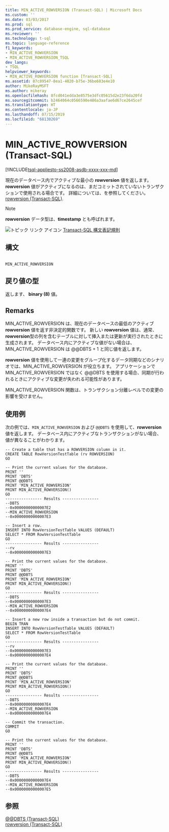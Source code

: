 ```yaml
---
title: MIN_ACTIVE_ROWVERSION (Transact-SQL) | Microsoft Docs
ms.custom: ''
ms.date: 03/03/2017
ms.prod: sql
ms.prod_service: database-engine, sql-database
ms.reviewer: ''
ms.technology: t-sql
ms.topic: language-reference
f1_keywords:
- MIN_ACTIVE_ROWVERSION
- MIN_ACTIVE_ROWVERSION_TSQL
dev_langs:
- TSQL
helpviewer_keywords:
- MIN_ACTIVE_ROWVERSION function [Transact-SQL]
ms.assetid: 87c89547-8ea1-4820-b75e-36be683e4e10
author: MikeRayMSFT
ms.author: mikeray
ms.openlocfilehash: 8fcd041edda3e8575e3dfc05615d2e23f6da20fd
ms.sourcegitcommit: b2464064c0566590e486a3aafae6d67ce2645cef
ms.translationtype: HT
ms.contentlocale: ja-JP
ms.lasthandoff: 07/15/2019
ms.locfileid: "68130269"
---
```

# <a name="minactiverowversion-transact-sql"></a>MIN_ACTIVE_ROWVERSION (Transact-SQL)
[!INCLUDE[tsql-appliesto-ss2008-asdb-xxxx-xxx-md](../../includes/tsql-appliesto-ss2008-asdb-xxxx-xxx-md.md)]

  現在のデータベース内でアクティブな最小の **rowversion** 値を返します。 **rowversion** 値がアクティブになるのは、まだコミットされていないトランザクションで使用される場合です。 詳細については、を参照してください。[rowversion &#40;Transact-SQL&#41;](../../t-sql/data-types/rowversion-transact-sql.md).  
  
> [!NOTE]  
>  **rowversion** データ型は、**timestamp** とも呼ばれます。  
  
 ![トピック リンク アイコン](../../database-engine/configure-windows/media/topic-link.gif "トピック リンク アイコン") [Transact-SQL 構文表記規則](../../t-sql/language-elements/transact-sql-syntax-conventions-transact-sql.md)  
  
## <a name="syntax"></a>構文  
  
```  
  
MIN_ACTIVE_ROWVERSION  
```  
  
## <a name="return-types"></a>戻り値の型  
 返します、 **binary (8)** 値。  
  
## <a name="remarks"></a>Remarks  
 MIN_ACTIVE_ROWVERSION は、現在のデータベースの最低のアクティブ **rowversion** 値を返す非決定的関数です。 新しい **rowversion** 値は、通常、 **rowversion**型の列を含むテーブルに対して挿入または更新が実行されたときに生成されます。 データベース内にアクティブな値がない場合は、MIN_ACTIVE_ROWVERSION は @@DBTS + 1 と同じ値を返します。  
  
 **rowversion** 値を使用して一連の変更をグループ化するデータ同期などのシナリオでは、MIN_ACTIVE_ROWVERSION が役立ちます。 アプリケーションで MIN_ACTIVE_ROWVERSION ではなく @@DBTS を使用する場合、同期が行われるときにアクティブな変更が失われる可能性があります。  
  
 MIN_ACTIVE_ROWVERSION 関数は、トランザクション分離レベルでの変更の影響を受けません。  
  
## <a name="examples"></a>使用例  
 次の例では、`MIN_ACTIVE_ROWVERSION` および `@@DBTS` を使用して、**rowversion** 値を返します。 データベース内にアクティブなトランザクションがない場合、値が異なることがわかります。  
  
```  
-- Create a table that has a ROWVERSION column in it.  
CREATE TABLE RowVersionTestTable (rv ROWVERSION)  
GO  
  
-- Print the current values for the database.  
PRINT ''  
PRINT 'DBTS'  
PRINT @@DBTS  
PRINT 'MIN_ACTIVE_ROWVERSION'  
PRINT MIN_ACTIVE_ROWVERSION()   
GO  
---------------- Results ----------------  
--DBTS  
--0x00000000000007E2  
--MIN_ACTIVE_ROWVERSION  
--0x00000000000007E3  
  
-- Insert a row.  
INSERT INTO RowVersionTestTable VALUES (DEFAULT)  
SELECT * FROM RowVersionTestTable  
GO  
---------------- Results ----------------  
--rv  
--0x00000000000007E3  
  
-- Print the current values for the database.  
PRINT ''  
PRINT 'DBTS'  
PRINT @@DBTS  
PRINT 'MIN_ACTIVE_ROWVERSION'  
PRINT MIN_ACTIVE_ROWVERSION()  
GO  
---------------- Results ----------------  
--DBTS  
--0x00000000000007E3  
--MIN_ACTIVE_ROWVERSION  
--0x00000000000007E4  
  
-- Insert a new row inside a transaction but do not commit.  
BEGIN TRAN  
INSERT INTO RowVersionTestTable VALUES (DEFAULT)  
SELECT * FROM RowVersionTestTable  
GO  
---------------- Results ----------------  
--rv  
--0x00000000000007E3  
--0x00000000000007E4  
  
-- Print the current values for the database.  
PRINT ''  
PRINT 'DBTS'  
PRINT @@DBTS  
PRINT 'MIN_ACTIVE_ROWVERSION'  
PRINT MIN_ACTIVE_ROWVERSION()   
GO  
---------------- Results ----------------  
--DBTS  
--0x00000000000007E4  
--MIN_ACTIVE_ROWVERSION  
--0x00000000000007E4  
  
-- Commit the transaction.  
COMMIT  
GO  
  
-- Print the current values for the database.  
PRINT ''  
PRINT 'DBTS'  
PRINT @@DBTS  
PRINT 'MIN_ACTIVE_ROWVERSION'  
PRINT MIN_ACTIVE_ROWVERSION()  
GO  
---------------- Results ----------------  
--DBTS  
--0x00000000000007E4  
--MIN_ACTIVE_ROWVERSION  
--0x00000000000007E5  
```  
  
## <a name="see-also"></a>参照  
 [@@DBTS &#40;Transact-SQL&#41;](../../t-sql/functions/dbts-transact-sql.md)   
 [rowversion &#40;Transact-SQL&#41;](../../t-sql/data-types/rowversion-transact-sql.md)  
  
  
